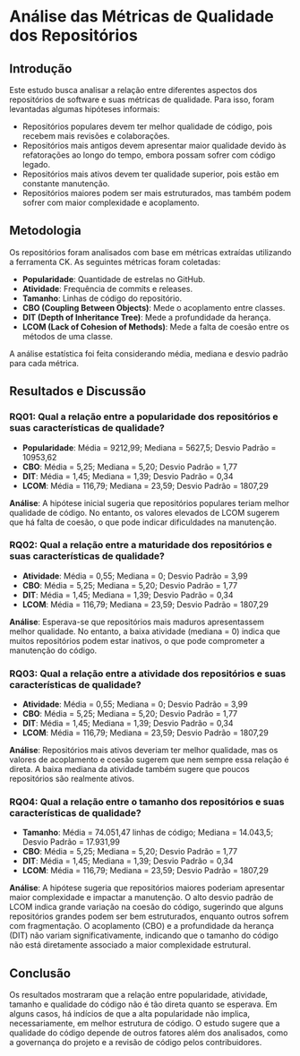 # Análise das Métricas de Qualidade dos Repositórios

## Introdução

Este estudo busca analisar a relação entre diferentes aspectos dos repositórios de software e suas métricas de qualidade. Para isso, foram levantadas algumas hipóteses informais:

- Repositórios populares devem ter melhor qualidade de código, pois recebem mais revisões e colaborações.
- Repositórios mais antigos devem apresentar maior qualidade devido às refatorações ao longo do tempo, embora possam sofrer com código legado.
- Repositórios mais ativos devem ter qualidade superior, pois estão em constante manutenção.
- Repositórios maiores podem ser mais estruturados, mas também podem sofrer com maior complexidade e acoplamento.

## Metodologia

Os repositórios foram analisados com base em métricas extraídas utilizando a ferramenta CK. As seguintes métricas foram coletadas:

- **Popularidade**: Quantidade de estrelas no GitHub.
- **Atividade**: Frequência de commits e releases.
- **Tamanho**: Linhas de código do repositório.
- **CBO (Coupling Between Objects)**: Mede o acoplamento entre classes.
- **DIT (Depth of Inheritance Tree)**: Mede a profundidade da herança.
- **LCOM (Lack of Cohesion of Methods)**: Mede a falta de coesão entre os métodos de uma classe.

A análise estatística foi feita considerando média, mediana e desvio padrão para cada métrica.

## Resultados e Discussão

### RQ01: Qual a relação entre a popularidade dos repositórios e suas características de qualidade?

- **Popularidade**: Média = 9212,99; Mediana = 5627,5; Desvio Padrão = 10953,62
- **CBO**: Média = 5,25; Mediana = 5,20; Desvio Padrão = 1,77
- **DIT**: Média = 1,45; Mediana = 1,39; Desvio Padrão = 0,34
- **LCOM**: Média = 116,79; Mediana = 23,59; Desvio Padrão = 1807,29

**Análise**: A hipótese inicial sugeria que repositórios populares teriam melhor qualidade de código. No entanto, os valores elevados de LCOM sugerem que há falta de coesão, o que pode indicar dificuldades na manutenção.

### RQ02: Qual a relação entre a maturidade dos repositórios e suas características de qualidade?

- **Atividade**: Média = 0,55; Mediana = 0; Desvio Padrão = 3,99
- **CBO**: Média = 5,25; Mediana = 5,20; Desvio Padrão = 1,77
- **DIT**: Média = 1,45; Mediana = 1,39; Desvio Padrão = 0,34
- **LCOM**: Média = 116,79; Mediana = 23,59; Desvio Padrão = 1807,29

**Análise**: Esperava-se que repositórios mais maduros apresentassem melhor qualidade. No entanto, a baixa atividade (mediana = 0) indica que muitos repositórios podem estar inativos, o que pode comprometer a manutenção do código.

### RQ03: Qual a relação entre a atividade dos repositórios e suas características de qualidade?

- **Atividade**: Média = 0,55; Mediana = 0; Desvio Padrão = 3,99
- **CBO**: Média = 5,25; Mediana = 5,20; Desvio Padrão = 1,77
- **DIT**: Média = 1,45; Mediana = 1,39; Desvio Padrão = 0,34
- **LCOM**: Média = 116,79; Mediana = 23,59; Desvio Padrão = 1807,29

**Análise**: Repositórios mais ativos deveriam ter melhor qualidade, mas os valores de acoplamento e coesão sugerem que nem sempre essa relação é direta. A baixa mediana da atividade também sugere que poucos repositórios são realmente ativos.

### RQ04: Qual a relação entre o tamanho dos repositórios e suas características de qualidade?

- **Tamanho**: Média = 74.051,47 linhas de código; Mediana = 14.043,5; Desvio Padrão = 17.931,99
- **CBO**: Média = 5,25; Mediana = 5,20; Desvio Padrão = 1,77
- **DIT**: Média = 1,45; Mediana = 1,39; Desvio Padrão = 0,34
- **LCOM**: Média = 116,79; Mediana = 23,59; Desvio Padrão = 1807,29

**Análise**: A hipótese sugeria que repositórios maiores poderiam apresentar maior complexidade e impactar a manutenção. O alto desvio padrão de LCOM indica grande variação na coesão do código, sugerindo que alguns repositórios grandes podem ser bem estruturados, enquanto outros sofrem com fragmentação. O acoplamento (CBO) e a profundidade da herança (DIT) não variam significativamente, indicando que o tamanho do código não está diretamente associado a maior complexidade estrutural.

## Conclusão

Os resultados mostraram que a relação entre popularidade, atividade, tamanho e qualidade do código não é tão direta quanto se esperava. Em alguns casos, há indícios de que a alta popularidade não implica, necessariamente, em melhor estrutura de código. O estudo sugere que a qualidade do código depende de outros fatores além dos analisados, como a governança do projeto e a revisão de código pelos contribuidores.
